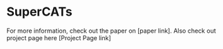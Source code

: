 # SuperCATs
For more information, check out the paper on [paper link]. Also check out project page here [Project Page link]
